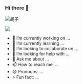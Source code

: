 ### Hi there 👋

![胡子](https://static.yehuzi.com/blog/huzi.jpeg)

![](https://visitor-badge.glitch.me/badge?page_id=yehuzi.yehuzi)

- 🔭 I’m currently working on ...
- 🌱 I’m currently learning ...
- 👯 I’m looking to collaborate on ...
- 🤔 I’m looking for help with ...
- 💬 Ask me about ...
- 📫 How to reach me: ...
- 😄 Pronouns: ...
- ⚡ Fun fact: ...
